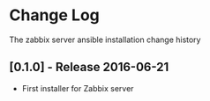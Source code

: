 # Change Log
The zabbix server ansible installation change history

## [0.1.0] - Release 2016-06-21

* First installer for Zabbix server



